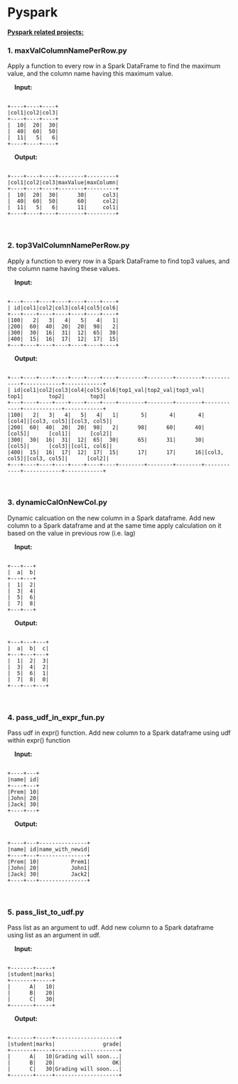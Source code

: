 # Pyspark
<b><u>Pyspark related projects:</b></u>

<h3>1. maxValColumnNamePerRow.py</h3>
Apply a function to every row in a Spark DataFrame to find the maximum value, and the column name having this maximum value.

&nbsp;&nbsp;&nbsp;&nbsp;<b>Input:</b>

```

+----+----+----+
|col1|col2|col3|
+----+----+----+
|  10|  20|  30|
|  40|  60|  50|
|  11|   5|   6|
+----+----+----+

```
&nbsp;&nbsp;&nbsp;&nbsp;<b>Output:</b>

```

+----+----+----+--------+---------+
|col1|col2|col3|maxValue|maxColumn|
+----+----+----+--------+---------+
|  10|  20|  30|      30|     col3|
|  40|  60|  50|      60|     col2|
|  11|   5|   6|      11|     col1|
+----+----+----+--------+---------+        

```
<br>
<h3>2. top3ValColumnNamePerRow.py</h3>
Apply a function to every row in a Spark DataFrame to find top3 values, and the column name having these values.

&nbsp;&nbsp;&nbsp;&nbsp;<b>Input:</b>

```

+---+----+----+----+----+----+----+
| id|col1|col2|col3|col4|col5|col6|
+---+----+----+----+----+----+----+
|100|   2|   3|   4|   5|   4|   1|
|200|  60|  40|  20|  20|  98|   2|
|300|  30|  16|  31|  12|  65|  30|
|400|  15|  16|  17|  12|  17|  15|
+---+----+----+----+----+----+----+

```
&nbsp;&nbsp;&nbsp;&nbsp;<b>Output:</b>

```

+---+----+----+----+----+----+----+--------+--------+--------+------------+------------+------------+
| id|col1|col2|col3|col4|col5|col6|top1_val|top2_val|top3_val|        top1|        top2|        top3|
+---+----+----+----+----+----+----+--------+--------+--------+------------+------------+------------+
|100|   2|   3|   4|   5|   4|   1|       5|       4|       4|      [col4]|[col3, col5]|[col3, col5]|
|200|  60|  40|  20|  20|  98|   2|      98|      60|      40|      [col5]|      [col1]|      [col2]|
|300|  30|  16|  31|  12|  65|  30|      65|      31|      30|      [col5]|      [col3]|[col1, col6]|
|400|  15|  16|  17|  12|  17|  15|      17|      17|      16|[col3, col5]|[col3, col5]|      [col2]|
+---+----+----+----+----+----+----+--------+--------+--------+------------+------------+------------+

```
<br>
<h3>3. dynamicCalOnNewCol.py</h3>
Dynamic calcuation on the new column in a Spark dataframe.
Add new column to a Spark dataframe and at the same time apply calculation on it based on the value in previous row (i.e. lag)

&nbsp;&nbsp;&nbsp;&nbsp;<b>Input:</b>

```

+---+---+
|  a|  b|
+---+---+
|  1|  2|
|  3|  4|
|  5|  6|
|  7|  8|
+---+---+

```
&nbsp;&nbsp;&nbsp;&nbsp;<b>Output:</b>

```

+---+---+---+
|  a|  b|  c|
+---+---+---+
|  1|  2|  3|
|  3|  4|  2|
|  5|  6|  1|
|  7|  8|  0|
+---+---+---+

```
<br>
<h3>4. pass_udf_in_expr_fun.py</h3>
Pass udf in expr() function.
Add new column to a Spark dataframe using udf within expr() function

&nbsp;&nbsp;&nbsp;&nbsp;<b>Input:</b>

```

+----+---+
|name| id|
+----+---+
|Prem| 10|
|John| 20|
|Jack| 30|
+----+---+

```
&nbsp;&nbsp;&nbsp;&nbsp;<b>Output:</b>

```

+----+---+---------------+
|name| id|name_with_newid|
+----+---+---------------+
|Prem| 10|          Prem1|
|John| 20|          John1|
|Jack| 30|          Jack2|
+----+---+---------------+

```
<br>
<h3>5. pass_list_to_udf.py</h3>
Pass list as an argument to udf.
Add new column to a Spark dataframe using list as an argument in udf.

&nbsp;&nbsp;&nbsp;&nbsp;<b>Input:</b>

```

+-------+-----+
|student|marks|
+-------+-----+
|      A|   10|
|      B|   20|
|      C|   30|
+-------+-----+

```
&nbsp;&nbsp;&nbsp;&nbsp;<b>Output:</b>

```

+-------+-----+--------------------+
|student|marks|               grade|
+-------+-----+--------------------+
|      A|   10|Grading will soon...|
|      B|   20|                  OK|
|      C|   30|Grading will soon...|
+-------+-----+--------------------+

```
